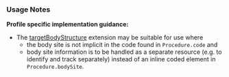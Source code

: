 ### Usage Notes

**Profile specific implementation guidance:**
- The [targetBodyStructure](http://hl7.org/fhir/R4/extension-procedure-targetbodystructure.html) extension may be suitable for use where
   - the body site is not implicit in the code found in `Procedure.code` and  
   - body site information is to be handled as a separate resource (e.g. to identify and track separately) instead of an inline coded element in `Procedure.bodySite`. 
